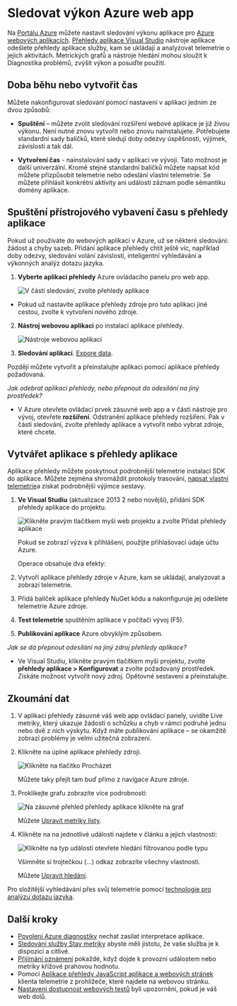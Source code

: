 <properties
    pageTitle="Sledovat výkon Azure webové aplikace | Microsoft Azure"
    description="Aplikace sledování výkonu pro Azure webových aplikacích. Graf načítání a odpovědi na ně čas, informace o závislostech a nastavit upozornění na výkon."
    services="application-insights"
    documentationCenter=".net"
    authors="alancameronwills"
    manager="douge"/>

<tags
    ms.service="azure-portal"
    ms.workload="na"
    ms.tgt_pltfrm="na"
    ms.devlang="na"
    ms.topic="article"
    ms.date="10/24/2016"
    ms.author="awills"/>

# <a name="monitor-azure-web-app-performance"></a>Sledovat výkon Azure web app

Na [Portálu Azure](https://portal.azure.com) můžete nastavit sledování výkonu aplikace pro [Azure webových aplikacích](../app-service-web/app-service-web-overview.md). [Přehledy aplikace Visual Studio](app-insights-overview.md) nástroje aplikace odešlete přehledy aplikace služby, kam se ukládají a analyzovat telemetrie o jejich aktivitách. Metrických grafů a nástroje hledání mohou sloužit k Diagnostika problémů, zvýšit výkon a posuďte použití.

## <a name="run-time-or-build-time"></a>Doba běhu nebo vytvořit čas

Můžete nakonfigurovat sledování pomocí nastavení v aplikaci jedním ze dvou způsobů:

* **Spuštění** – můžete zvolit sledování rozšíření webové aplikace je již živou výkonu. Není nutné znovu vytvořit nebo znovu nainstalujete. Potřebujete standardní sady balíčků, které sledují doby odezvy úspěšnosti, výjimek, závislosti a tak dál. 
 
* **Vytvoření čas** - nainstalování sady v aplikaci ve vývoji. Tato možnost je další univerzální. Kromě stejné standardní balíčků můžete napsat kód můžete přizpůsobit telemetrie nebo odeslání vlastní telemetrie. Se můžete přihlásit konkrétní aktivity ani události záznam podle sémantiku domény aplikace. 

## <a name="run-time-instrumentation-with-application-insights"></a>Spuštění přístrojového vybavení času s přehledy aplikace

Pokud už používáte do webových aplikací v Azure, už se některé sledování: žádost a chyby sazeb. Přidání aplikace přehledy chtít ještě víc, například doby odezvy, sledování volání závislostí, inteligentní vyhledávání a výkonných analýz dotazu jazyka. 

1. **Vyberte aplikaci přehledy** Azure ovládacího panelu pro web app.

    ![V části sledování, zvolte přehledy aplikace](./media/app-insights-azure-web-apps/05-extend.png)

 * Pokud už nastavíte aplikace přehledy zdroje pro tuto aplikaci jiné cestou, zvolte k vytvoření nového zdroje.

2. **Nástroj webovou aplikaci** po instalaci aplikace přehledy. 

    ![Nástroje webovou aplikaci](./media/app-insights-azure-web-apps/restart-web-app-for-insights.png)

3. **Sledování aplikací**.  [Expore data](#explore-the-data).

Později můžete vytvořit a přeinstalujte aplikaci pomocí aplikace přehledy požadovaná.

*Jak odebrat aplikaci přehledy, nebo přepnout do odesílání na jiný prostředek?*

* V Azure otevřete ovládací prvek zásuvné web app a v části nástroje pro vývoj, otevřete **rozšíření**. Odstranění aplikace přehledy rozšíření. Pak v části sledování, zvolte přehledy aplikace a vytvořit nebo vybrat zdroje, které chcete.

## <a name="build-the-app-with-application-insights"></a>Vytvářet aplikace s přehledy aplikace

Aplikace přehledy můžete poskytnout podrobnější telemetrie instalací SDK do aplikace. Můžete zejména shromáždit protokoly trasování, [napsat vlastní telemetrie](../application-insights/app-insights-api-custom-events-metrics.md)a získat podrobnější výjimce sestavy.

1. **Ve Visual Studiu** (aktualizace 2013 2 nebo novější), přidání SDK přehledy aplikace do projektu.

    ![Klikněte pravým tlačítkem myši web projektu a zvolte Přidat přehledy aplikace](./media/app-insights-azure-web-apps/03-add.png)

    Pokud se zobrazí výzva k přihlášení, použijte přihlašovací údaje účtu Azure.

    Operace obsahuje dva efekty:

 1. Vytvoří aplikace přehledy zdroje v Azure, kam se ukládají, analyzovat a zobrazí telemetrie.
 2. Přidá balíček aplikace přehledy NuGet kódu a nakonfiguruje jej odešlete telemetrie Azure zdroje.

2. **Test telemetrie** spuštěním aplikace v počítači vývoj (F5).

3. **Publikování aplikace** Azure obvyklým způsobem. 


*Jak se dá přepnout odesílání na jiný zdroj přehledy aplikace?*

* Ve Visual Studiu, klikněte pravým tlačítkem myši projektu, zvolte **přehledy aplikace > Konfigurovat** a zvolte požadovaný prostředek. Získáte možnost vytvořit nový zdroj. Opětovné sestavení a přeinstalujte.

## <a name="explore-the-data"></a>Zkoumání dat

1. V aplikaci přehledy zásuvné váš web app ovládací panely, uvidíte Live metriky, který ukazuje žádosti o schůzku a chyb v rámci podruhé jednu nebo dvě z nich výskytu. Když máte publikování aplikace – se okamžitě zobrazí problémy je velmi užitečná zobrazení.

2. Klikněte na úplné aplikace přehledy zdroji.

    
    ![Klikněte na tlačítko Procházet](./media/app-insights-azure-web-apps/view-in-application-insights.png)

    Můžete taky přejít tam buď přímo z navigace Azure zdroje.

2. Proklikejte grafu zobrazíte více podrobností:

    ![Na zásuvné přehled přehledy aplikace klikněte na graf](./media/app-insights-azure-web-apps/07-dependency.png)

    Můžete [Upravit metriky listy](../application-insights/app-insights-metrics-explorer.md).

3. Klikněte na na jednotlivé události najdete v článku a jejich vlastnosti:

    ![Klikněte na typ události otevřete hledání filtrovanou podle typu](./media/app-insights-azure-web-apps/08-requests.png)

    Všimněte si trojtečkou (...) odkaz zobrazíte všechny vlastnosti.

    Můžete [Upravit hledání](../application-insights/app-insights-diagnostic-search.md).

Pro složitější vyhledávání přes svůj telemetrie pomocí [technologie pro analýzu dotazu jazyka](../application-insights/app-insights-analytics-tour.md).





## <a name="next-steps"></a>Další kroky

* [Povolení Azure diagnostiky](app-insights-azure-diagnostics.md) nechat zasílat interpretace aplikace.
* [Sledování služby Stav metriky](../monitoring-and-diagnostics/insights-how-to-customize-monitoring.md) abyste měli jistotu, že vaše služba je k dispozici a citlivé.
* [Přijímání oznámení](../monitoring-and-diagnostics/insights-receive-alert-notifications.md) pokaždé, když dojde k provozní událostem nebo metriky křížové prahovou hodnotu.
* Pomocí [Aplikace přehledy JavaScript aplikace a webových stránek](app-insights-web-track-usage.md) klienta telemetrie z prohlížeče, které najdete na webovou stránku.
* [Nastavení dostupnost webových testů](app-insights-monitor-web-app-availability.md) byli upozorněni, pokud je váš web dolů.
